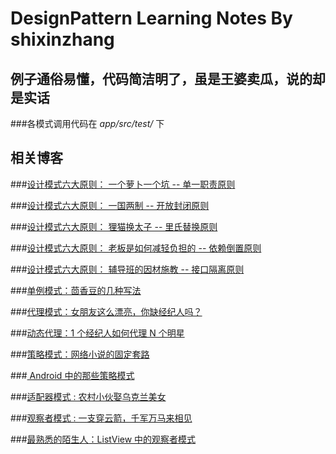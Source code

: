 # DesignPattern Learning Notes By shixinzhang

## 例子通俗易懂，代码简洁明了，虽是王婆卖瓜，说的却是实话

###各模式调用代码在 *app/src/test/* 下

## 相关博客

###[设计模式六大原则： 一个萝卜一个坑 -- 单一职责原则](http://blog.csdn.net/u011240877/article/details/52177033)

###[设计模式六大原则： 一国两制 -- 开放封闭原则](http://blog.csdn.net/u011240877/article/details/52187631)

###[设计模式六大原则： 狸猫换太子 -- 里氏替换原则](http://blog.csdn.net/u011240877/article/details/52187810)

###[设计模式六大原则： 老板是如何减轻负担的 -- 依赖倒置原则](http://blog.csdn.net/u011240877/article/details/52194373)

###[设计模式六大原则： 辅导班的因材施教 -- 接口隔离原则](http://blog.csdn.net/u011240877/article/details/52213659)

###[单例模式：茴香豆的几种写法](http://blog.csdn.net/u011240877/article/details/46988219)

###[代理模式：女朋友这么漂亮，你缺经纪人吗？](http://blog.csdn.net/u011240877/article/details/52264283)

###[动态代理：1 个经纪人如何代理 N 个明星](http://blog.csdn.net/u011240877/article/details/52334547)

###[策略模式：网络小说的固定套路](http://blog.csdn.net/u011240877/article/details/52346671)

###[ Android 中的那些策略模式](http://blog.csdn.net/u011240877/article/details/52493408)

###[适配器模式 : 农村小伙娶乌克兰美女](http://blog.csdn.net/u011240877/article/details/52601040)

###[观察者模式 : 一支穿云箭，千军万马来相见](http://blog.csdn.net/u011240877/article/details/52683558)

###[最熟悉的陌生人：ListView 中的观察者模式](http://blog.csdn.net/u011240877/article/details/52683711)